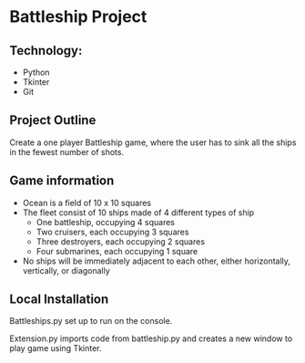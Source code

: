 # Battleship Project

## Technology:
  
  - Python
  - Tkinter
  - Git

## Project Outline
Create a one player Battleship game, where the user has to sink all the ships in the fewest number of shots.

## Game information
- Ocean is a field of 10 x 10 squares
- The fleet consist of 10 ships made of 4 different types of ship
   - One battleship, occupying 4 squares
   - Two cruisers, each occupying 3 squares
   - Three destroyers, each occupying 2 squares
   - Four submarines, each occupying 1 square
 - No ships will be immediately adjacent to each other, either horizontally, vertically, or diagonally

## Local Installation

Battleships.py set up to run on the console.

Extension.py imports code from battleship.py and creates a new window to play game using Tkinter. 
